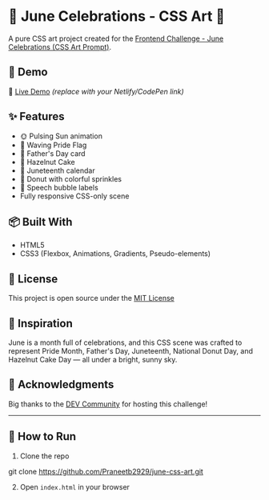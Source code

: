 # 🎨 June Celebrations - CSS Art 🎉

A pure CSS art project created for the [Frontend Challenge - June Celebrations (CSS Art Prompt)](https://dev.to/challenges/frontend-2025-06-04).

## 📸 Demo

🔗 [Live Demo](#) _(replace with your Netlify/CodePen link)_

## ✨ Features

- 🌞 Pulsing Sun animation  
- 🌈 Waving Pride Flag  
- 🎁 Father's Day card  
- 🍰 Hazelnut Cake  
- 📅 Juneteenth calendar  
- 🍩 Donut with colorful sprinkles  
- 📣 Speech bubble labels  
- Fully responsive CSS-only scene  

## 📦 Built With

- HTML5  
- CSS3 (Flexbox, Animations, Gradients, Pseudo-elements)

## 📖 License

This project is open source under the [MIT License](LICENSE)

## 📜 Inspiration

June is a month full of celebrations, and this CSS scene was crafted to represent Pride Month, Father's Day, Juneteenth, National Donut Day, and Hazelnut Cake Day — all under a bright, sunny sky.

## 🙌 Acknowledgments

Big thanks to the [DEV Community](https://dev.to) for hosting this challenge!

---

## 📁 How to Run

1. Clone the repo
   
  git clone https://github.com/Praneetb2929/june-css-art.git

2. Open `index.html` in your browser  
